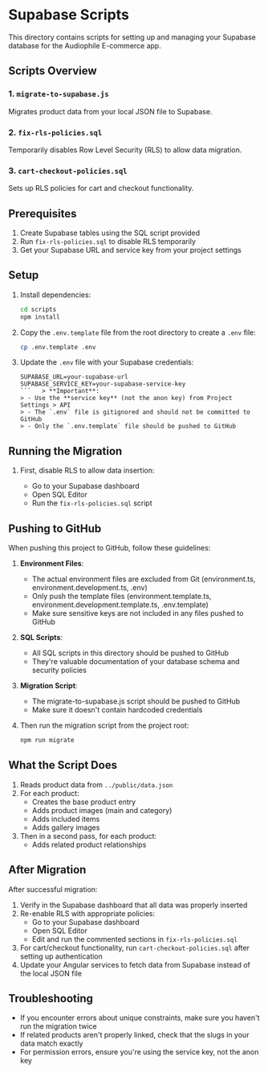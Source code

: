 # Supabase Scripts

This directory contains scripts for setting up and managing your Supabase database for the Audiophile E-commerce app.

## Scripts Overview

### 1. `migrate-to-supabase.js`

Migrates product data from your local JSON file to Supabase.

### 2. `fix-rls-policies.sql`

Temporarily disables Row Level Security (RLS) to allow data migration.

### 3. `cart-checkout-policies.sql`

Sets up RLS policies for cart and checkout functionality.

## Prerequisites

1. Create Supabase tables using the SQL script provided
2. Run `fix-rls-policies.sql` to disable RLS temporarily
3. Get your Supabase URL and service key from your project settings

## Setup

1. Install dependencies:

   ```bash
   cd scripts
   npm install
   ```

2. Copy the `.env.template` file from the root directory to create a `.env` file:

   ```bash
   cp .env.template .env
   ```

3. Update the `.env` file with your Supabase credentials:

   ````env
   SUPABASE_URL=your-supabase-url
   SUPABASE_SERVICE_KEY=your-supabase-service-key
   ```   > **Important**:
   > - Use the **service key** (not the anon key) from Project Settings > API
   > - The `.env` file is gitignored and should not be committed to GitHub
   > - Only the `.env.template` file should be pushed to GitHub
   ````

## Running the Migration

1. First, disable RLS to allow data insertion:

   - Go to your Supabase dashboard
   - Open SQL Editor
   - Run the `fix-rls-policies.sql` script

## Pushing to GitHub

When pushing this project to GitHub, follow these guidelines:

1. **Environment Files**:

   - The actual environment files are excluded from Git (environment.ts, environment.development.ts, .env)
   - Only push the template files (environment.template.ts, environment.development.template.ts, .env.template)
   - Make sure sensitive keys are not included in any files pushed to GitHub

2. **SQL Scripts**:

   - All SQL scripts in this directory should be pushed to GitHub
   - They're valuable documentation of your database schema and security policies

3. **Migration Script**:

   - The migrate-to-supabase.js script should be pushed to GitHub
   - Make sure it doesn't contain hardcoded credentials

4. Then run the migration script from the project root:

   ```bash
   npm run migrate
   ```

## What the Script Does

1. Reads product data from `../public/data.json`
2. For each product:
   - Creates the base product entry
   - Adds product images (main and category)
   - Adds included items
   - Adds gallery images
3. Then in a second pass, for each product:
   - Adds related product relationships

## After Migration

After successful migration:

1. Verify in the Supabase dashboard that all data was properly inserted
2. Re-enable RLS with appropriate policies:
   - Go to your Supabase dashboard
   - Open SQL Editor
   - Edit and run the commented sections in `fix-rls-policies.sql`
3. For cart/checkout functionality, run `cart-checkout-policies.sql` after setting up authentication
4. Update your Angular services to fetch data from Supabase instead of the local JSON file

## Troubleshooting

- If you encounter errors about unique constraints, make sure you haven't run the migration twice
- If related products aren't properly linked, check that the slugs in your data match exactly
- For permission errors, ensure you're using the service key, not the anon key
